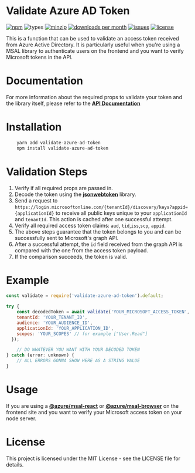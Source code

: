 # Validate Azure AD Token

[![npm](https://img.shields.io/npm/v/validate-azure-ad-token.svg)](https://www.npmjs.com/package/validate-azure-ad-token)
![types](https://img.shields.io/badge/types-typescript%20%7C%20flow-blueviolet)
[![minzip](https://img.shields.io/bundlephobia/minzip/validate-azure-ad-token.svg)](https://www.npmjs.com/package/validate-azure-ad-token)
[![downloads per month](https://img.shields.io/npm/dm/validate-azure-ad-token.svg)](https://www.npmjs.com/package/validate-azure-ad-token)
[![issues](https://img.shields.io/github/issues/playerony/validate-azure-ad-token.svg)](https://www.npmjs.com/package/validate-azure-ad-token)
[![license](https://img.shields.io/github/license/playerony/validate-azure-ad-token)](https://www.npmjs.com/package/validate-azure-ad-token)

This is a function that can be used to validate an access token received from Azure Active Directory. It is particularly useful when you're using a MSAL library to authenticate users on the frontend and you want to verify Microsoft tokens in the API.

# Documentation

For more information about the required props to validate your token and the library itself, please refer to the **[API Documentation](https://playerony.github.io/validate-azure-ad-token)**

# Installation

```js
	yarn add validate-azure-ad-token
	npm install validate-azure-ad-token
```

# Validation Steps

1. Verify if all required props are passed in.
2. Decode the token using the **[jsonwebtoken](https://www.npmjs.com/package/jsonwebtoken)** library.
3. Send a request to `https://login.microsoftonline.com/{tenantId}/discovery/keys?appid={applicationId}` to receive all public keys unique to your `applicationId` and `tenantId`. This action is cached after one successful attempt.
4. Verify all required access token claims: `aud`, `tid`,`iss`,`scp`, `appid`.
5. The above steps guarantee that the token belongs to you and can be successfully sent to Microsoft's graph API.
6. After a successful attempt, the `id` field received from the graph API is compared with the one from the access token payload.
7. If the comparison succeeds, the token is valid.

# Example

```js
const validate = require('validate-azure-ad-token').default;

try {
	const decodedToken = await validate('YOUR_MICROSOFT_ACCESS_TOKEN', {
    tenantId: 'YOUR_TENANT_ID',
    audience: 'YOUR_AUDIENCE_ID',
    applicationId: 'YOUR_APPLICATION_ID',
    scopes: 'YOUR_SCOPES' // for example ["User.Read"]
  });

	// DO WHATEVER YOU WANT WITH YOUR DECODED TOKEN
} catch (error: unknown) {
	// ALL ERRORS GONNA SHOW HERE AS A STRING VALUE
}

```

# Usage

If you are using a **[@azure/msal-react](https://www.npmjs.com/package/@azure/msal-react)** or **[@azure/msal-browser](https://www.npmjs.com/package/@azure/msal-browser)** on the frontend site and you want to verify your Microsoft access token on your node server.

# License

This project is licensed under the MIT License - see the LICENSE file for details.
